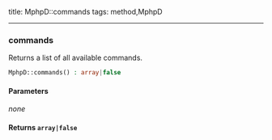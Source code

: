 title: MphpD::commands
tags: method,MphpD

---

<div class="method">
<h3 class="method-name">commands</h3>
<p>Returns a list of all available commands.</p>

```php
MphpD::commands() : array|false
```

#### Parameters

*none*


#### Returns `array|false`




</div>